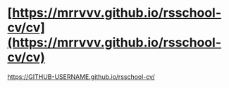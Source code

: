 # [https://mrrvvv.github.io/rsschool-cv/cv](https://mrrvvv.github.io/rsschool-cv/cv)
https://GITHUB-USERNAME.github.io/rsschool-cv/
